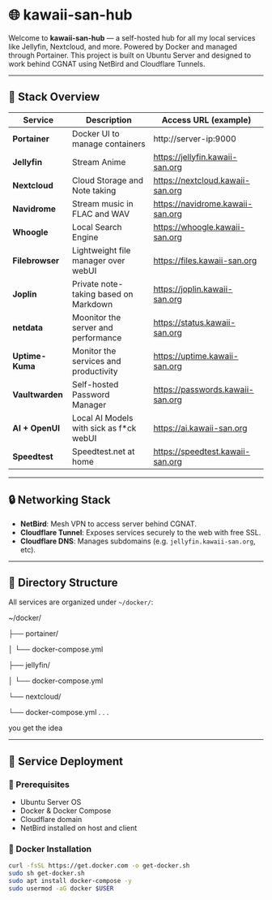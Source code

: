 # 🌐 kawaii-san-hub

Welcome to **kawaii-san-hub** — a self-hosted hub for all my local services like Jellyfin, Nextcloud, and more. Powered by Docker and managed through Portainer. This project is built on Ubuntu Server and designed to work behind CGNAT using NetBird and Cloudflare Tunnels.

---

## 🧱 Stack Overview

| Service         | Description                                | Access URL (example)             |
|-----------------|--------------------------------------------|----------------------------------|
| **Portainer**   | Docker UI to manage containers             | http://server-ip:9000            |
| **Jellyfin**    | Stream Anime                               | https://jellyfin.kawaii-san.org  |
| **Nextcloud**   | Cloud Storage and Note taking              | https://nextcloud.kawaii-san.org |
| **Navidrome**   | Stream music in FLAC and WAV               | https://navidrome.kawaii-san.org | 
| **Whoogle**     | Local Search Engine                        | https://whoogle.kawaii-san.org   |
| **Filebrowser** | Lightweight file manager over webUI        | https://files.kawaii-san.org     |
| **Joplin**      | Private note-taking based on Markdown      | https://joplin.kawaii-san.org    |
| **netdata**     | Moonitor the server and performance        | https://status.kawaii-san.org    |
| **Uptime-Kuma** | Monitor the services and productivity      | https://uptime.kawaii-san.org    |
| **Vaultwarden** | Self-hosted Password Manager               | https://passwords.kawaii-san.org |
| **AI + OpenUI** | Local AI Models with sick as f*ck webUI    | https://ai.kawaii-san.org        |
| **Speedtest**   | Speedtest.net at home                      | https://speedtest.kawaii-san.org |

---

## 🔒 Networking Stack

- **NetBird**: Mesh VPN to access server behind CGNAT.
- **Cloudflare Tunnel**: Exposes services securely to the web with free SSL.
- **Cloudflare DNS**: Manages subdomains (e.g. `jellyfin.kawaii-san.org`, etc).

---

## 📁 Directory Structure

All services are organized under `~/docker/`:

~/docker/

├── portainer/

│ └── docker-compose.yml

├── jellyfin/

│ └── docker-compose.yml

└── nextcloud/

  └── docker-compose.yml
.
.
.

you get the idea

---

## 🚀 Service Deployment

### 🧰 Prerequisites

- Ubuntu Server OS
- Docker & Docker Compose
- Cloudflare domain
- NetBird installed on host and client

### 🐳 Docker Installation

```bash
curl -fsSL https://get.docker.com -o get-docker.sh
sudo sh get-docker.sh
sudo apt install docker-compose -y
sudo usermod -aG docker $USER
```
